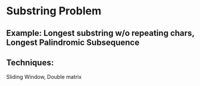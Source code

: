 # Substring Problem
## Example: Longest substring w/o repeating chars, Longest Palindromic Subsequence
## Techniques:
Sliding Window, Double matrix
